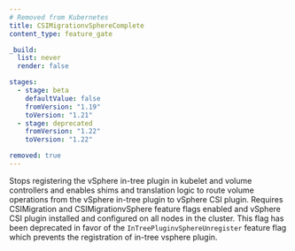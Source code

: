 ```yaml
---
# Removed from Kubernetes
title: CSIMigrationvSphereComplete
content_type: feature_gate

_build:
  list: never
  render: false

stages:
  - stage: beta 
    defaultValue: false
    fromVersion: "1.19"
    toVersion: "1.21"
  - stage: deprecated
    fromVersion: "1.22"
    toVersion: "1.22"

removed: true  
---
```

Stops registering the vSphere in-tree plugin in kubelet
and volume controllers and enables shims and translation logic to route volume operations
from the vSphere in-tree plugin to vSphere CSI plugin. Requires CSIMigration and
CSIMigrationvSphere feature flags enabled and vSphere CSI plugin installed and
configured on all nodes in the cluster. This flag has been deprecated in favor
of the `InTreePluginvSphereUnregister` feature flag which prevents the
registration of in-tree vsphere plugin.
